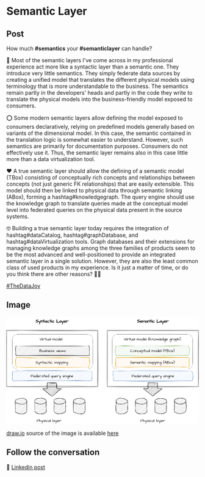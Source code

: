 # Semantic Layer

## Post

How much **#semantics** your **#semanticlayer** can handle?

🔴 Most of the semantic layers I've come across in my professional experience act more like a syntactic layer than a semantic one. They introduce very little semantics. They simply federate data sources by creating a unified model that translates the different physical models using terminology that is more understandable to the business. The semantics remain partly in the developers' heads and partly in the code they write to translate the physical models into the business-friendly model exposed to consumers.

⭕ Some modern semantic layers allow defining the model exposed to consumers declaratively, relying on predefined models generally based on variants of the dimensional model. In this case, the semantic contained in the translation logic is somewhat easier to understand. However, such semantics are primarily for documentation purposes. Consumers do not effectively use it. Thus, the semantic layer remains also in this case little more than a data virtualization tool.

❤️ A true semantic layer should allow the defining of a semantic model (TBox) consisting of conceptually rich concepts and relationships between concepts (not just generic FK relationships) that are easily extensible. This model should then be linked to physical data through semantic linking (ABox), forming a hashtag#knowledgegraph. The query engine should use the knowledge graph to translate queries made at the conceptual model level into federated queries on the physical data present in the source systems.

🤓 Building a true semantic layer today requires the integration of hashtag#dataCatalog, hashtag#graphDatabase, and hashtag#dataVirtualization tools. Graph databases and their extensions for managing knowledge graphs among the three families of products seem to be the most advanced and well-positioned to provide an integrated semantic layer in a single solution. However, they are also the least common class of used products in my experience. Is it just a matter of time, or do you think there are other reasons? 🤷‍♂️


[#TheDataJoy](https://www.linkedin.com/feed/hashtag/?keywords=thedatajoy) 

## Image

![020-semantyc-layer.png](../images/020-semantyc-layer.png)

[draw.io](https://app.diagrams.net/) source of the image is available [here](../images/020-semantyc-layer.drawio) 

## Follow the conversation

🔵 [Linkedin post](https://www.linkedin.com/posts/andreagioia_semantics-semanticlayer-knowledgegraph-activity-7161759271976747008-CtQw?utm_source=share&utm_medium=member_desktop)



